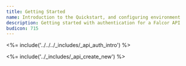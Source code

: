 ```yaml
---
title: Getting Started
name: Introduction to the Quickstart, and configuring environment
description: Getting started with authentication for a Falcor API
budicon: 715
---
```


<%= include('../../../_includes/_api_auth_intro') %>

<%= include('../_includes/_api_create_new') %>